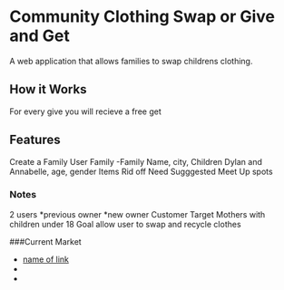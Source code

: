 # Community Clothing Swap or Give and Get
A web application that allows families to swap childrens clothing.

## How it Works
For every give you will recieve a free get 

## Features
  Create a Family User
   Family -Family Name, city,
   Children Dylan and Annabelle, age, gender
   Items
   Rid off
   Need
   Sugggested Meet Up spots


### Notes
 2 users 
   *previous owner
   *new owner
 Customer Target 
   Mothers with children under 18
 Goal
   allow user to swap and recycle clothes

###Current Market
   * [ name of link](address) 
   *
   *






